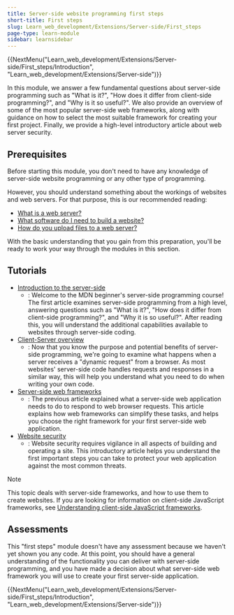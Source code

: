```yaml
---
title: Server-side website programming first steps
short-title: First steps
slug: Learn_web_development/Extensions/Server-side/First_steps
page-type: learn-module
sidebar: learnsidebar
---
```


{{NextMenu("Learn_web_development/Extensions/Server-side/First_steps/Introduction", "Learn_web_development/Extensions/Server-side")}}

In this module, we answer a few fundamental questions about server-side programming such as "What is it?", "How does it differ from client-side programming?", and "Why is it so useful?". We also provide an overview of some of the most popular server-side web frameworks, along with guidance on how to select the most suitable framework for creating your first project. Finally, we provide a high-level introductory article about web server security.

## Prerequisites

Before starting this module, you don't need to have any knowledge of server-side website programming or any other type of programming.

However, you should understand something about the workings of websites and web servers. For that purpose, this is our recommended reading:

- [What is a web server?](/en-US/docs/Learn_web_development/Howto/Web_mechanics/What_is_a_web_server)
- [What software do I need to build a website?](/en-US/docs/Learn_web_development/Howto/Tools_and_setup/What_software_do_I_need)
- [How do you upload files to a web server?](/en-US/docs/Learn_web_development/Howto/Tools_and_setup/Upload_files_to_a_web_server)

With the basic understanding that you gain from this preparation, you'll be ready to work your way through the modules in this section.

## Tutorials

- [Introduction to the server-side](/en-US/docs/Learn_web_development/Extensions/Server-side/First_steps/Introduction)
  - : Welcome to the MDN beginner's server-side programming course! The first article examines server-side programming from a high level, answering questions such as "What is it?", "How does it differ from client-side programming?", and "Why it is so useful?". After reading this, you will understand the additional capabilities available to websites through server-side coding.
- [Client-Server overview](/en-US/docs/Learn_web_development/Extensions/Server-side/First_steps/Client-Server_overview)
  - : Now that you know the purpose and potential benefits of server-side programming, we're going to examine what happens when a server receives a "dynamic request" from a browser. As most websites' server-side code handles requests and responses in a similar way, this will help you understand what you need to do when writing your own code.
- [Server-side web frameworks](/en-US/docs/Learn_web_development/Extensions/Server-side/First_steps/Web_frameworks)
  - : The previous article explained what a server-side web application needs to do to respond to web browser requests. This article explains how web frameworks can simplify these tasks, and helps you choose the right framework for your first server-side web application.
- [Website security](/en-US/docs/Learn_web_development/Extensions/Server-side/First_steps/Website_security)
  - : Website security requires vigilance in all aspects of building and operating a site. This introductory article helps you understand the first important steps you can take to protect your web application against the most common threats.

> [!NOTE]
> This topic deals with server-side frameworks, and how to use them to create websites. If you are looking for information on client-side JavaScript frameworks, see [Understanding client-side JavaScript frameworks](/en-US/docs/Learn_web_development/Core/Frameworks_libraries).

## Assessments

This "first steps" module doesn't have any assessment because we haven't yet shown you any code. At this point, you should have a general understanding of the functionality you can deliver with server-side programming, and you have made a decision about what server-side web framework you will use to create your first server-side application.

{{NextMenu("Learn_web_development/Extensions/Server-side/First_steps/Introduction", "Learn_web_development/Extensions/Server-side")}}
